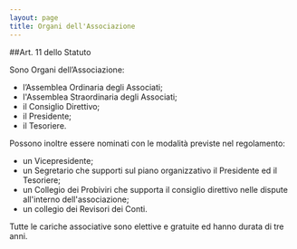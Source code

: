 ```yaml
---
layout: page
title: Organi dell'Associazione
---
```


##Art. 11 dello Statuto

Sono Organi dell’Associazione:

* l’Assemblea Ordinaria degli Associati;
* l'Assemblea Straordinaria degli Associati;
* il Consiglio Direttivo;
* il Presidente;
* il Tesoriere.

Possono inoltre essere nominati con le modalità previste nel regolamento:

* un Vicepresidente;
* un Segretario che supporti sul piano organizzativo il Presidente ed il Tesoriere;
* un Collegio dei Probiviri che supporta il consiglio direttivo nelle dispute all'interno dell'associazione;
* un collegio dei Revisori dei Conti.

Tutte le cariche associative sono elettive e gratuite ed hanno durata di tre anni.
